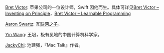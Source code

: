 [Bret Victor][1]: 苹果公司的一位设计师，Swift 因他而生。具体可详见[Bret Victor – Inventing on Principle][4]，[Bret Victor – Learnable Programming][5]

[Aaron Swartz][2]: [互联网之子][3]。

[Yin Wang][6]: 王垠，极有见地的中国计算机科学家。

[JackyChi][7]: 池建强，『Mac Talk』作者。

[1]: https://github.com/worrydream
[2]: https://github.com/aaronsw
[3]: http://coolshell.cn/articles/11928.html
[4]: http://coolshell.cn/articles/6775.html
[5]: http://coolshell.cn/articles/8387.html
[6]: https://github.com/yinwang0
[7]: https://github.com/jackychi
